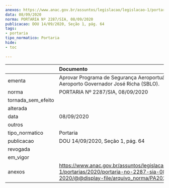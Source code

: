 ```yaml
---
anexos: https://www.anac.gov.br/assuntos/legislacao/legislacao-1/portarias/2020/portaria-no-2287-sia-08-09-2020/@@display-file/arquivo_norma/PA2020-2287.pdf
data: 08/09/2020
norma: PORTARIA Nº 2287/SIA, 08/09/2020
publicacao: DOU 14/09/2020, Seção 1, pág. 64
tags:
- portaria
tipo_normatico: Portaria
hide: 
- toc 
 
---
```


|                    | Documento                                                                                                                                            |
|:-------------------|:-----------------------------------------------------------------------------------------------------------------------------------------------------|
| ementa             | Aprovar Programa de Segurança Aeroportuária do Aeroporto Governador José Richa (SBLO).                                                               |
| norma              | PORTARIA Nº 2287/SIA, 08/09/2020                                                                                                                     |
| tornada_sem_efeito |                                                                                                                                                      |
| alterada           |                                                                                                                                                      |
| data               | 08/09/2020                                                                                                                                           |
| outros             |                                                                                                                                                      |
| tipo_normatico     | Portaria                                                                                                                                             |
| publicacao         | DOU 14/09/2020, Seção 1, pág. 64                                                                                                                     |
| revogada           |                                                                                                                                                      |
| em_vigor           |                                                                                                                                                      |
| anexos             | https://www.anac.gov.br/assuntos/legislacao/legislacao-1/portarias/2020/portaria-no-2287-sia-08-09-2020/@@display-file/arquivo_norma/PA2020-2287.pdf |